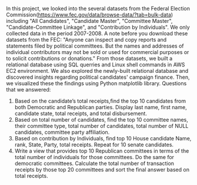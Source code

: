 
In this project, we looked into the several datasets from the Federal Election Commission(https://www.fec.gov/data/browse-data/?tab=bulk-data) including "All Candidates", "Candidate Master", "Committee Master", "Candidate-Committee Linkage", and "Contribution by Individuals". We only collected data in the period 2007-2008.
A note before you download these datasets from the FEC: 
"Anyone can inspect and copy reports and statements filed by political committees. But the names and addresses of individual contributors may not be sold or used for commercial purposes or to solicit contributions or donations."
From those datasets, we built a relational database using SQL querries and Linux shell commands in AWS EC2 environment. 
We also explored the newly-built relational database and discovered insights regarding political candidates' campaign finance. Then, we visualized these the findings using Python matplotlib library.
Questions that we answered:
1. Based on the candidate’s total receipts,find the top 10 candidates from both Democratic and Republican parties. Display last name, first name, candidate state, total receipts, and total disbursement.
2. Based on total number of candidates, find the top 10 committee names, their committee type, total number of candidates, total number of NULL candidates, committee party affiliation.
3. Based on contribution by Individuals, find top 10 House candidate Name, rank, State, Party, total receipts. Repeat for 10 senate candidates. 
4. Write a view that provides top 10 Republican committees in terms of the total number of individuals for those committees. Do the same for democratic committees. Calculate the total number of transaction receipts by those top 20 committees and sort the final answer based on total receipts.
